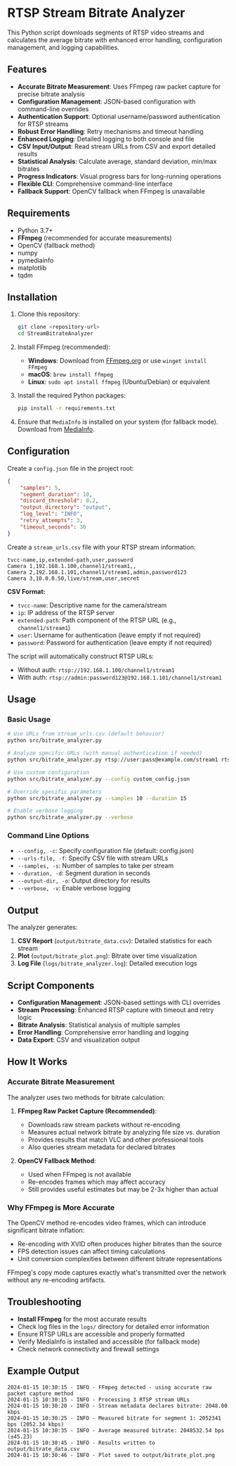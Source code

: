# RTSP Stream Bitrate Analyzer

This Python script downloads segments of RTSP video streams and calculates the average bitrate with enhanced error handling, configuration management, and logging capabilities.

## Features

- **Accurate Bitrate Measurement**: Uses FFmpeg raw packet capture for precise bitrate analysis
- **Configuration Management**: JSON-based configuration with command-line overrides
- **Authentication Support**: Optional username/password authentication for RTSP streams
- **Robust Error Handling**: Retry mechanisms and timeout handling
- **Enhanced Logging**: Detailed logging to both console and file
- **CSV Input/Output**: Read stream URLs from CSV and export detailed results
- **Statistical Analysis**: Calculate average, standard deviation, min/max bitrates
- **Progress Indicators**: Visual progress bars for long-running operations
- **Flexible CLI**: Comprehensive command-line interface
- **Fallback Support**: OpenCV fallback when FFmpeg is unavailable

## Requirements

- Python 3.7+
- **FFmpeg** (recommended for accurate measurements)
- OpenCV (fallback method)
- numpy
- pymediainfo
- matplotlib
- tqdm

## Installation

1. Clone this repository:
    ```bash
    git clone <repository-url>
    cd StreamBitrateAnalyzer
    ```

2. Install FFmpeg (recommended):
    - **Windows**: Download from [FFmpeg.org](https://ffmpeg.org/download.html) or use `winget install FFmpeg`
    - **macOS**: `brew install ffmpeg`
    - **Linux**: `sudo apt install ffmpeg` (Ubuntu/Debian) or equivalent

3. Install the required Python packages:
    ```bash
    pip install -r requirements.txt
    ```

4. Ensure that `MediaInfo` is installed on your system (for fallback mode). Download from [MediaInfo](https://mediaarea.net/en/MediaInfo).

## Configuration

Create a `config.json` file in the project root:

```json
{
    "samples": 5,
    "segment_duration": 10,
    "discard_threshold": 0.2,
    "output_directory": "output",
    "log_level": "INFO",
    "retry_attempts": 3,
    "timeout_seconds": 30
}
```

Create a `stream_urls.csv` file with your RTSP stream information:

```csv
tvcc-name,ip,extended-path,user,password
Camera 1,192.168.1.100,channel1/stream1,,
Camera 2,192.168.1.101,channel1/stream1,admin,password123
Camera 3,10.0.0.50,live/stream,user,secret
```

**CSV Format:**
- `tvcc-name`: Descriptive name for the camera/stream
- `ip`: IP address of the RTSP server
- `extended-path`: Path component of the RTSP URL (e.g., `channel1/stream1`)
- `user`: Username for authentication (leave empty if not required)
- `password`: Password for authentication (leave empty if not required)

The script will automatically construct RTSP URLs:
- Without auth: `rtsp://192.168.1.100/channel1/stream1`
- With auth: `rtsp://admin:password123@192.168.1.101/channel1/stream1`

## Usage

### Basic Usage

```bash
# Use URLs from stream_urls.csv (default behavior)
python src/bitrate_analyzer.py

# Analyze specific URLs (with manual authentication if needed)
python src/bitrate_analyzer.py rtsp://user:pass@example.com/stream1 rtsp://example.com/stream2

# Use custom configuration
python src/bitrate_analyzer.py --config custom_config.json

# Override specific parameters
python src/bitrate_analyzer.py --samples 10 --duration 15

# Enable verbose logging
python src/bitrate_analyzer.py --verbose
```

### Command Line Options

- `--config, -c`: Specify configuration file (default: config.json)
- `--urls-file, -f`: Specify CSV file with stream URLs
- `--samples, -s`: Number of samples to take per stream
- `--duration, -d`: Segment duration in seconds
- `--output-dir, -o`: Output directory for results
- `--verbose, -v`: Enable verbose logging

## Output

The analyzer generates:

1. **CSV Report** (`output/bitrate_data.csv`): Detailed statistics for each stream
2. **Plot** (`output/bitrate_plot.png`): Bitrate over time visualization
3. **Log File** (`logs/bitrate_analyzer.log`): Detailed execution logs

## Script Components

- **Configuration Management**: JSON-based settings with CLI overrides
- **Stream Processing**: Enhanced RTSP capture with timeout and retry logic
- **Bitrate Analysis**: Statistical analysis of multiple samples
- **Error Handling**: Comprehensive error handling and logging
- **Data Export**: CSV and visualization output

## How It Works

### Accurate Bitrate Measurement

The analyzer uses two methods for bitrate calculation:

1. **FFmpeg Raw Packet Capture (Recommended)**: 
   - Downloads raw stream packets without re-encoding
   - Measures actual network bitrate by analyzing file size vs. duration
   - Provides results that match VLC and other professional tools
   - Also queries stream metadata for declared bitrates

2. **OpenCV Fallback Method**:
   - Used when FFmpeg is not available
   - Re-encodes frames which may affect accuracy
   - Still provides useful estimates but may be 2-3x higher than actual

### Why FFmpeg is More Accurate

The OpenCV method re-encodes video frames, which can introduce significant bitrate inflation:
- Re-encoding with XVID often produces higher bitrates than the source
- FPS detection issues can affect timing calculations
- Unit conversion complexities between different bitrate representations

FFmpeg's copy mode captures exactly what's transmitted over the network without any re-encoding artifacts.

## Troubleshooting

- **Install FFmpeg** for the most accurate results
- Check log files in the `logs/` directory for detailed error information
- Ensure RTSP URLs are accessible and properly formatted
- Verify MediaInfo is installed and accessible (for fallback mode)
- Check network connectivity and firewall settings

## Example Output

```
2024-01-15 10:30:15 - INFO - FFmpeg detected - using accurate raw packet capture method
2024-01-15 10:30:15 - INFO - Processing 3 RTSP stream URLs
2024-01-15 10:30:20 - INFO - Stream metadata declares bitrate: 2048.00 kbps
2024-01-15 10:30:25 - INFO - Measured bitrate for segment 1: 2052341 bps (2052.34 kbps)
2024-01-15 10:30:35 - INFO - Average measured bitrate: 2048532.54 bps (±45.23)
2024-01-15 10:30:45 - INFO - Results written to output/bitrate_data.csv
2024-01-15 10:30:46 - INFO - Plot saved to output/bitrate_plot.png
```

